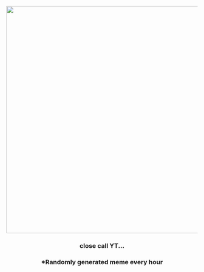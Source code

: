 <p align="center">
        <img src="https://i.redd.it/e9chovnit6b91.gif" width="600" height="600">
        </p>
        <h3 align="center">close call YT...</h3>
        <h3 align="center">*Randomly generated meme every hour</h3>
    